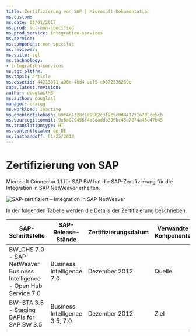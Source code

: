 ```yaml
---
title: Zertifizierung von SAP | Microsoft-Dokumentation
ms.custom: 
ms.date: 03/01/2017
ms.prod: sql-non-specified
ms.prod_service: integration-services
ms.service: 
ms.component: non-specific
ms.reviewer: 
ms.suite: sql
ms.technology:
- integration-services
ms.tgt_pltfrm: 
ms.topic: article
ms.assetid: 44213071-a98e-4bd4-acf5-c9872536269e
caps.latest.revision: 
author: douglaslMS
ms.author: douglasl
manager: craigg
ms.workload: Inactive
ms.openlocfilehash: b9f4c4328c1a9862c3f9c5c0d4417f1a709ce5cb
ms.sourcegitcommit: 9e6a029456f4a8daddb396bc45d7874a43a47b45
ms.translationtype: HT
ms.contentlocale: de-DE
ms.lasthandoff: 01/25/2018
---
```

# <a name="certification-by-sap"></a>Zertifizierung von SAP
  Microsoft Connector 1.1 für SAP BW hat die SAP-Zertifizierung für die Integration in SAP NetWeaver erhalten.  
  
 ![SAP-zertifiziert – Integration in SAP NetWeaver](../integration-services/media/sapcertifiedforssis11.gif "SAP-zertifiziert – Integration in SAP NetWeaver")  
  
 In der folgenden Tabelle werden die Details der Zertifizierung beschrieben.  
  
|SAP-Schnittstelle|SAP-Release-Stände|Zertifizierungsdatum|Verwandte Komponente|  
|-------------------|------------------------|------------------------|-----------------------|  
|BW_OHS 7.0 - SAP NetWeaver Business Intelligence - Open Hub Service 7.0|Business Intelligence 7.0|Dezember 2012|Quelle|  
|BW-STA 3.5 - Staging BAPIs for SAP BW 3.5|Business Intelligence 3.5, 7.0|Dezember 2012|Ziel|  
  
  
